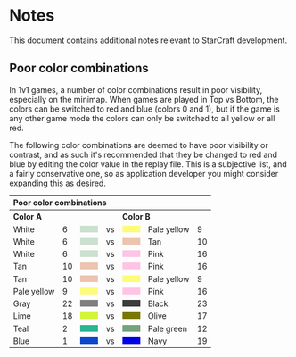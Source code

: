 # Notes

This document contains additional notes relevant to StarCraft development.

## Poor color combinations

In 1v1 games, a number of color combinations result in poor visibility, especially on the minimap. When games are played in Top vs Bottom, the colors can be switched to red and blue (colors 0 and 1), but if the game is any other game mode the colors can only be switched to all yellow or all red.

The following color combinations are deemed to have poor visibility or contrast, and as such it's recommended that they be changed to red and blue by editing the color value in the replay file. This is a subjective list, and a fairly conservative one, so as application developer you might consider expanding this as desired.

<table>
<tbody>
<tr><th colspan="7" align="left">Poor color combinations</th></tr>
<tr><th colspan="3" align="left">Color A</th><th> </th><th colspan="3" align="left">Color B</th></tr>
<tr>
<td>White</td><td>6</td><td><img src="./resources/swatch-previews/swatch-ingame-cce0d0.png" width="32" height="12" alt="Preview for ingame swatch #0xcce0d0"></td>
<td>vs</td>
<td><img src="./resources/swatch-previews/swatch-ingame-fcfc7c.png" width="32" height="12" alt="Preview for ingame swatch #0xfcfc7c"></td><td>Pale yellow</td><td>9</td>
</tr>
<tr>
<td>White</td><td>6</td><td><img src="./resources/swatch-previews/swatch-ingame-cce0d0.png" width="32" height="12" alt="Preview for ingame swatch #0xcce0d0"></td>
<td>vs</td>
<td><img src="./resources/swatch-previews/swatch-ingame-ecc4b0.png" width="32" height="12" alt="Preview for ingame swatch #0xecc4b0"></td><td>Tan</td><td>10</td>
</tr>
<tr>
<td>White</td><td>6</td><td><img src="./resources/swatch-previews/swatch-ingame-cce0d0.png" width="32" height="12" alt="Preview for ingame swatch #0xcce0d0"></td>
<td>vs</td>
<td><img src="./resources/swatch-previews/swatch-ingame-ffc4e4.png" width="32" height="12" alt="Preview for ingame swatch #0xffc4e4"></td><td>Pink</td><td>16</td>
</tr>
<tr>
<tr>
<td>Tan</td><td>10</td><td><img src="./resources/swatch-previews/swatch-ingame-ecc4b0.png" width="32" height="12" alt="Preview for ingame swatch #0xecc4b0"></td>
<td>vs</td>
<td><img src="./resources/swatch-previews/swatch-ingame-ffc4e4.png" width="32" height="12" alt="Preview for ingame swatch #0xffc4e4"></td><td>Pink</td><td>16</td>
</tr>
<tr>
<td>Tan</td><td>10</td><td><img src="./resources/swatch-previews/swatch-ingame-ecc4b0.png" width="32" height="12" alt="Preview for ingame swatch #0xecc4b0"></td>
<td>vs</td>
<td><img src="./resources/swatch-previews/swatch-ingame-fcfc7c.png" width="32" height="12" alt="Preview for ingame swatch #0xfcfc7c"></td><td>Pale yellow</td><td>9</td>
</tr>
<tr>
<td>Pale yellow</td><td>9</td><td><img src="./resources/swatch-previews/swatch-ingame-fcfc7c.png" width="32" height="12" alt="Preview for ingame swatch #0xfcfc7c"></td>
<td>vs</td>
<td><img src="./resources/swatch-previews/swatch-ingame-ffc4e4.png" width="32" height="12" alt="Preview for ingame swatch #0xffc4e4"></td><td>Pink</td><td>16</td>
</tr>
<tr>
<td>Gray</td><td>22</td><td><img src="./resources/swatch-previews/swatch-ingame-808080.png" width="32" height="12" alt="Preview for ingame swatch #0x808080"></td>
<td>vs</td>
<td><img src="./resources/swatch-previews/swatch-ingame-3c3c3c.png" width="32" height="12" alt="Preview for ingame swatch #0x3c3c3c"></td><td>Black</td><td>23</td>
</tr>
<tr>
<td>Lime</td><td>18</td><td><img src="./resources/swatch-previews/swatch-ingame-d2f53c.png" width="32" height="12" alt="Preview for ingame swatch #0xd2f53c"></td>
<td>vs</td>
<td><img src="./resources/swatch-previews/swatch-ingame-787800.png" width="32" height="12" alt="Preview for ingame swatch #0x787800"></td><td>Olive</td><td>17</td>
</tr>
<tr>
<td>Teal</td><td>2</td><td><img src="./resources/swatch-previews/swatch-ingame-2cb494.png" width="32" height="12" alt="Preview for ingame swatch #0x2cb494"></td>
<td>vs</td>
<td><img src="./resources/swatch-previews/swatch-ingame-74a47c.png" width="32" height="12" alt="Preview for ingame swatch #0x74a47c"></td><td>Pale green</td><td>12</td>
</tr>
<tr>
<td>Blue</td><td>1</td><td><img src="./resources/swatch-previews/swatch-ingame-0c48cc.png" width="32" height="12" alt="Preview for ingame swatch #0x0c48cc"></td>
<td>vs</td>
<td><img src="./resources/swatch-previews/swatch-ingame-0000e6.png" width="32" height="12" alt="Preview for ingame swatch #0x0000e6"></td><td>Navy</td><td>19</td>
</tr>
</tbody>
</table>
